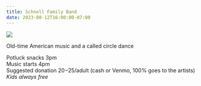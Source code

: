 ```yaml
---
title: Schnoll Family Band
date: 2023-08-12T16:00:00-07:00
---
```


![](https://s3.us-west-2.amazonaws.com/stickyplum.com/2023-08-12_Schnoll_Family_Band.jpg)

Old-time American music and a called circle dance

Potluck snacks 3pm  
Music starts 4pm  
Suggested donation $20-$25/adult (cash or Venmo, 100% goes to the artists)  
_Kids always free_
